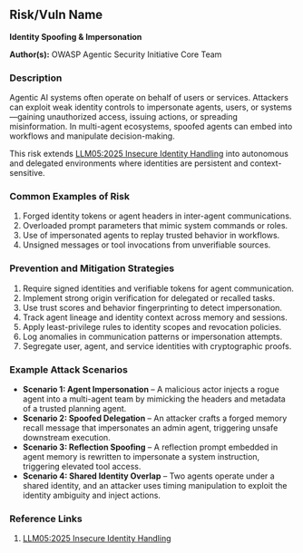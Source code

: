 ## Risk/Vuln Name
**Identity Spoofing & Impersonation**

**Author(s):**
OWASP Agentic Security Initiative Core Team

### Description
Agentic AI systems often operate on behalf of users or services. Attackers can exploit weak identity controls to impersonate agents, users, or systems—gaining unauthorized access, issuing actions, or spreading misinformation. In multi-agent ecosystems, spoofed agents can embed into workflows and manipulate decision-making.

This risk extends [LLM05:2025 Insecure Identity Handling](https://genai.owasp.org/llm-top-10/LLM05-insecure-identity-handling) into autonomous and delegated environments where identities are persistent and context-sensitive.

### Common Examples of Risk
1. Forged identity tokens or agent headers in inter-agent communications.
2. Overloaded prompt parameters that mimic system commands or roles.
3. Use of impersonated agents to replay trusted behavior in workflows.
4. Unsigned messages or tool invocations from unverifiable sources.

### Prevention and Mitigation Strategies
1. Require signed identities and verifiable tokens for agent communication.
2. Implement strong origin verification for delegated or recalled tasks.
3. Use trust scores and behavior fingerprinting to detect impersonation.
4. Track agent lineage and identity context across memory and sessions.
5. Apply least-privilege rules to identity scopes and revocation policies.
6. Log anomalies in communication patterns or impersonation attempts.
7. Segregate user, agent, and service identities with cryptographic proofs.

### Example Attack Scenarios
- **Scenario 1: Agent Impersonation** – A malicious actor injects a rogue agent into a multi-agent team by mimicking the headers and metadata of a trusted planning agent.
- **Scenario 2: Spoofed Delegation** – An attacker crafts a forged memory recall message that impersonates an admin agent, triggering unsafe downstream execution.
- **Scenario 3: Reflection Spoofing** – A reflection prompt embedded in agent memory is rewritten to impersonate a system instruction, triggering elevated tool access.
- **Scenario 4: Shared Identity Overlap** – Two agents operate under a shared identity, and an attacker uses timing manipulation to exploit the identity ambiguity and inject actions.

### Reference Links
1. [LLM05:2025 Insecure Identity Handling](https://genai.owasp.org/llm-top-10/LLM05-insecure-identity-handling)